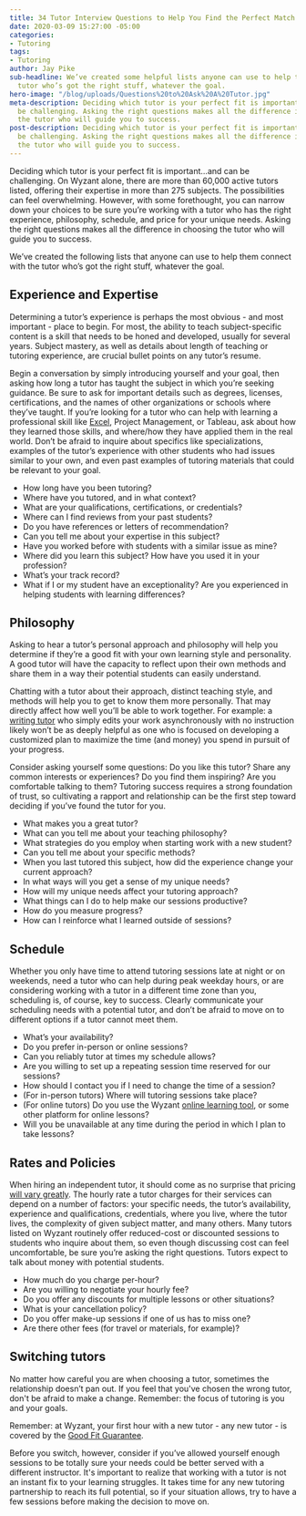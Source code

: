 ```yaml
---
title: 34 Tutor Interview Questions to Help You Find the Perfect Match
date: 2020-03-09 15:27:00 -05:00
categories:
- Tutoring
tags:
- Tutoring
author: Jay Pike
sub-headline: We’ve created some helpful lists anyone can use to help them find a
  tutor who’s got the right stuff, whatever the goal.
hero-image: "/blog/uploads/Questions%20to%20Ask%20A%20Tutor.jpg"
meta-description: Deciding which tutor is your perfect fit is important...and can
  be challenging. Asking the right questions makes all the difference in choosing
  the tutor who will guide you to success.
post-description: Deciding which tutor is your perfect fit is important...and can
  be challenging. Asking the right questions makes all the difference in choosing
  the tutor who will guide you to success.
---
```


Deciding which tutor is your perfect fit is important...and can be challenging. On Wyzant alone, there are more than 60,000 active tutors listed, offering their expertise in more than 275 subjects. The possibilities can feel overwhelming. However, with some forethought, you can narrow down your choices to be sure you’re working with a tutor who has the right experience, philosophy, schedule, and price for your unique needs. Asking the right questions makes all the difference in choosing the tutor who will guide you to success.

We’ve created the following lists that anyone can use to help them connect with the tutor who’s got the right stuff, whatever the goal. 

## Experience and Expertise

Determining a tutor’s experience is perhaps the most obvious - and most important - place to begin. For most, the ability to teach subject-specific content is a skill that needs to be honed and developed, usually for several years. Subject mastery, as well as details about length of teaching or tutoring experience, are crucial bullet points on any tutor’s resume. 

Begin a conversation by simply introducing yourself and your goal, then asking how long a tutor has taught the subject in which you’re seeking guidance. Be sure to ask for important details such as degrees, licenses, certifications, and the names of other organizations or schools where they’ve taught. If you’re looking for a tutor who can help with learning a professional skill like [Excel](https://www.wyzant.com/Microsoft_Excel_tutors.aspx), Project Management, or Tableau, ask about how they learned those skills, and where/how they have applied them in the real world. Don’t be afraid to inquire about specifics like specializations, examples of the tutor’s experience with other students who had issues similar to your own, and even past examples of tutoring materials that could be relevant to your goal.

* How long have you been tutoring?
* Where have you tutored, and in what context?
* What are your qualifications, certifications, or credentials?
* Where can I find reviews from your past students?
* Do you have references or letters of recommendation?
* Can you tell me about your expertise in this subject?
* Have you worked before with students with a similar issue as mine? 
* Where did you learn this subject? How have you used it in your profession?
* What’s your track record?
* What if I or my student have an exceptionality? Are you experienced in helping students with learning differences?

## Philosophy

Asking to hear a tutor’s personal approach and philosophy will help you determine if they’re a good fit with your own learning style and personality. A good tutor will have the capacity to reflect upon their own methods and share them in a way their potential students can easily understand.

Chatting with a tutor about their approach, distinct teaching style, and methods will help you to get to know them more personally. That may directly affect how well you’ll be able to work together. For example: a [writing tutor](https://www.wyzant.com/writing_tutors.aspx) who simply edits your work asynchronously with no instruction likely won’t be as deeply helpful as one who is focused on developing a customized plan to maximize the time (and money) you spend in pursuit of your progress. 

Consider asking yourself some questions: Do you like this tutor? Share any common interests or experiences? Do you find them inspiring? Are you comfortable talking to them? Tutoring success requires a strong foundation of trust, so cultivating a rapport and relationship can be the first step toward deciding if you’ve found the tutor for you. 

* What makes you a great tutor? 
* What can you tell me about your teaching philosophy?
* What strategies do you employ when starting work with a new student?
* Can you tell me about your specific methods?
* When you last tutored this subject, how did the experience change your current approach?
* In what ways will you get a sense of my unique needs?
* How will my unique needs affect your tutoring approach?
* What things can I do to help make our sessions productive?
* How do you measure progress?
* How can I reinforce what I learned outside of sessions?

## Schedule

Whether you only have time to attend tutoring sessions late at night or on weekends, need a tutor who can help during peak weekday hours, or are considering working with a tutor in a different time zone than you, scheduling is, of course, key to success. Clearly communicate your scheduling needs with a potential tutor, and don’t be afraid to move on to different options if a tutor cannot meet them.

* What’s your availability?
* Do you prefer in-person or online sessions?
* Can you reliably tutor at times my schedule allows? 
* Are you willing to set up a repeating session time reserved for our sessions?
* How should I contact you if I need to change the time of a session?
* (For in-person tutors) Where will tutoring sessions take place?
* (For online tutors) Do you use the Wyzant [online learning tool](https://www.wyzant.com/online/student), or some other platform for online lessons?
* Will you be unavailable at any time during the period in which I plan to take lessons?

## Rates and Policies

When hiring an independent tutor, it should come as no surprise that pricing [will vary greatly](https://www.wyzant.com/blog/cost-of-tutoring/). The hourly rate a tutor charges for their services can depend on a number of factors: your specific needs, the tutor’s availability, experience and qualifications, credentials, where you live, where the tutor lives, the complexity of given subject matter, and many others. Many tutors listed on Wyzant routinely offer reduced-cost or discounted sessions to students who inquire about them, so even though discussing cost can feel uncomfortable, be sure you’re asking the right questions. Tutors expect to talk about money with potential students.

* How much do you charge per-hour?
* Are you willing to negotiate your hourly fee?
* Do you offer any discounts for multiple lessons or other situations? 
* What is your cancellation policy?
* Do you offer make-up sessions if one of us has to miss one?
* Are there other fees (for travel or materials, for example)?

## Switching tutors

No matter how careful you are when choosing a tutor, sometimes the relationship doesn’t pan out. If you feel that you've chosen the wrong tutor, don't be afraid to make a change. Remember: the focus of tutoring is you and your goals.

Remember: at Wyzant, your first hour with a new tutor - any new tutor - is covered by the [Good Fit Guarantee](https://support.wyzant.com/hc/en-us/articles/208602136-What-s-the-Good-Fit-Guarantee-).

Before you switch, however, consider if you’ve allowed yourself enough sessions to be totally sure your needs could be better served with a different instructor. It's important to realize that working with a tutor is not an instant fix to your learning struggles. It takes time for any new tutoring partnership to reach its full potential, so if your situation allows, try to have a few sessions before making the decision to move on.


